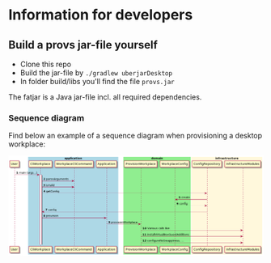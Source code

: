 # Information for developers

## Build a provs jar-file yourself

* Clone this repo
* Build the jar-file by `./gradlew uberjarDesktop`
* In folder build/libs you'll find the file `provs.jar`

The fatjar is a Java jar-file incl. all required dependencies.

### Sequence diagram

Find below an example of a sequence diagram when provisioning a desktop workplace:

![img.png](resources/provision-workplace-sequence.diagram.png)